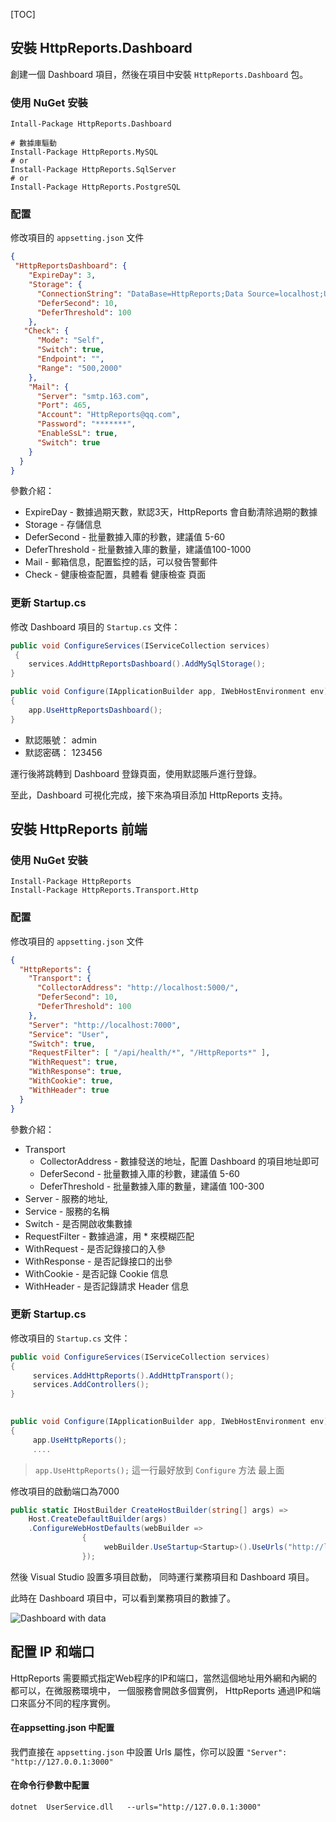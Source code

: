 [TOC]

## 安裝 HttpReports.Dashboard

創建一個 Dashboard 項目，然後在項目中安裝 `HttpReports.Dashboard` 包。

### 使用 NuGet 安裝

```shell
Intall-Package HttpReports.Dashboard

# 數據庫驅動
Install-Package HttpReports.MySQL
# or
Install-Package HttpReports.SqlServer
# or
Install-Package HttpReports.PostgreSQL
```

### 配置

修改項目的 `appsetting.json` 文件

```json
{
 "HttpReportsDashboard": { 
    "ExpireDay": 3,
    "Storage": {
      "ConnectionString": "DataBase=HttpReports;Data Source=localhost;User Id=root;Password=123456;", 
      "DeferSecond": 10,
      "DeferThreshold": 100
    },
   "Check": {
      "Mode": "Self",
      "Switch": true,
      "Endpoint": "",
      "Range": "500,2000"
    },
    "Mail": {
      "Server": "smtp.163.com",
      "Port": 465,
      "Account": "HttpReports@qq.com",
      "Password": "*******",
      "EnableSsL": true,
      "Switch": true
    }
  } 
}
```

參數介紹：

- ExpireDay - 數據過期天數，默認3天，HttpReports 會自動清除過期的數據
- Storage - 存儲信息
- DeferSecond - 批量數據入庫的秒數，建議值 5-60
- DeferThreshold - 批量數據入庫的數量，建議值100-1000
- Mail - 郵箱信息，配置監控的話，可以發告警郵件
- Check - 健康檢查配置，具體看 健康檢查 頁面

### 更新 Startup.cs

修改 Dashboard 項目的 `Startup.cs` 文件：

```csharp
public void ConfigureServices(IServiceCollection services)
 { 
    services.AddHttpReportsDashboard().AddMySqlStorage(); 
}

public void Configure(IApplicationBuilder app, IWebHostEnvironment env)
{ 
    app.UseHttpReportsDashboard(); 
}
```

- 默認賬號： admin
- 默認密碼： 123456

運行後將跳轉到 Dashboard 登錄頁面，使用默認賬戶進行登錄。

至此，Dashboard 可視化完成，接下來為項目添加 HttpReports 支持。

## 安裝 HttpReports 前端

### 使用 NuGet 安裝

```shell
Install-Package HttpReports
Install-Package HttpReports.Transport.Http  
```

### 配置

修改項目的 `appsetting.json` 文件

```json
{
  "HttpReports": {
    "Transport": {
      "CollectorAddress": "http://localhost:5000/",
      "DeferSecond": 10,
      "DeferThreshold": 100
    },
    "Server": "http://localhost:7000",
    "Service": "User",
    "Switch": true,
    "RequestFilter": [ "/api/health/*", "/HttpReports*" ],
    "WithRequest": true,
    "WithResponse": true,
    "WithCookie": true,
    "WithHeader": true
  }
}
```

參數介紹：

- Transport
    - CollectorAddress - 數據發送的地址，配置 Dashboard 的項目地址即可
    - DeferSecond - 批量數據入庫的秒數，建議值 5-60
    - DeferThreshold - 批量數據入庫的數量，建議值 100-300
- Server - 服務的地址,
- Service - 服務的名稱
- Switch - 是否開啟收集數據
- RequestFilter - 數據過濾，用 * 來模糊匹配
- WithRequest - 是否記錄接口的入參
- WithResponse - 是否記錄接口的出參
- WithCookie - 是否記錄 Cookie 信息
- WithHeader - 是否記錄請求 Header 信息

### 更新 Startup.cs

修改項目的 `Startup.cs` 文件：

```csharp
public void ConfigureServices(IServiceCollection services)
{
     services.AddHttpReports().AddHttpTransport();
     services.AddControllers();
}

        
public void Configure(IApplicationBuilder app, IWebHostEnvironment env)
{
     app.UseHttpReports();
     ....
```

> `app.UseHttpReports();` 這一行最好放到 `Configure` 方法 最上面

修改項目的啟動端口為7000

```csharp
public static IHostBuilder CreateHostBuilder(string[] args) =>
    Host.CreateDefaultBuilder(args)
    .ConfigureWebHostDefaults(webBuilder =>
                {
                     webBuilder.UseStartup<Startup>().UseUrls("http://localhost:7000");
                });
```

然後 Visual Studio 設置多項目啟動， 同時運行業務項目和 Dashboard 項目。

此時在 Dashboard 項目中，可以看到業務項目的數據了。

![Dashboard with data](/articles/projects/httpreports/assets/dashboard.png)

## 配置 IP 和端口

HttpReports 需要顯式指定Web程序的IP和端口，當然這個地址用外網和內網的都可以，在微服務環境中， 一個服務會開啟多個實例， HttpReports 通過IP和端口來區分不同的程序實例。

#### 在appsetting.json 中配置

我們直接在 `appsetting.json` 中設置 Urls 屬性，你可以設置 `"Server": "http://127.0.0.1:3000"`



#### 在命令行參數中配置

```shell
dotnet  UserService.dll   --urls="http://127.0.0.1:3000"   
```






